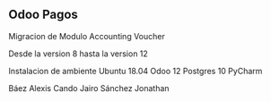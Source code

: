 Odoo Pagos
--------------
Migracion de Modulo Accounting Voucher 

Desde la version 8 hasta la version 12

Instalacion de ambiente 
	Ubuntu 18.04
	Odoo 12
	Postgres 10
	PyCharm

Báez Alexis
Cando Jairo
Sánchez Jonathan


